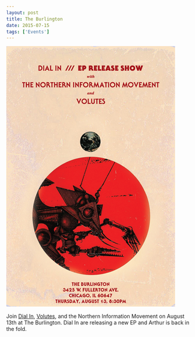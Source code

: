 ```yaml
---
layout: post
title: The Burlington
date: 2015-07-15
tags: ['Events']
---
```

[![Dial In /// EP Release Show](/assets/images/2015-08-13.jpg)](https://www.facebook.com/events/1423137928016099/)

Join [Dial In](https://www.dialinsound.com/), [Volutes](https://www.volutesmusic.com/), and the Northern Information Movement on August 13th at The Burlington. Dial In are releasing a new EP and Arthur is back in the fold.